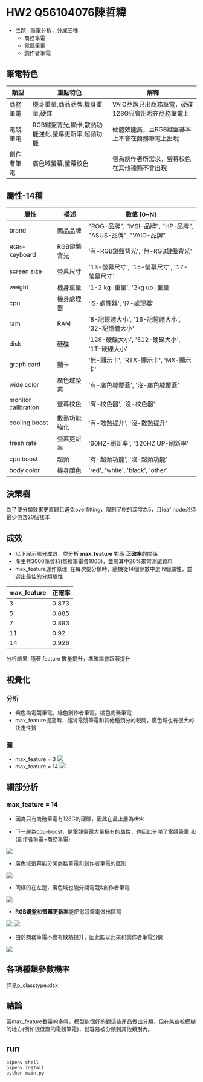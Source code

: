 # HW2 Q56104076陳哲緯

+ 主題 : 筆電分析，分成三種:
	+ 商務筆電 
	+ 電競筆電 
	+ 創作者筆電

## 筆電特色

| 類型       | 重點特色                                          | 解釋                                               |
| ---------- | ------------------------------------------------- | -------------------------------------------------- |
| 商務筆電   | 機身重量,商品品牌,機身重量,硬碟                   | VAIO品牌只出商務筆電，硬碟128G只會出現在商務筆電上 |
| 電競筆電   | RGB鍵盤背光,顯卡,散熱功能強化,螢幕更新率,超頻功能 | 硬體效能高，且RGB鍵盤基本上不會在商務筆電上出現    |
| 創作者筆電 | 廣色域螢幕,螢幕校色                               | 皆為創作者所需求，螢幕校色在其他種類不會出現       |

## 屬性-14種

| 屬性                | 描述         | 數值 [0~N]                                                  |
| ------------------- | ------------ | ----------------------------------------------------------- |
| brand               | 商品品牌     | "ROG-品牌", "MSI-品牌", "HP-品牌", "ASUS-品牌", "VAIO-品牌" |
| RGB-keyboard        | RGB鍵盤背光  | '有-RGB鍵盤背光', '無-RGB鍵盤背光'                          |
| screen size         | 螢幕尺寸     | '13-螢幕尺寸', '15-螢幕尺寸', '17-螢幕尺寸'                 |
| weight              | 機身重量     | '1-2 kg-重量', '2kg up-重量'                                |
| cpu                 | 機身處理器   | 'i5-處理器', 'i7-處理器'                                    |
| ram                 | RAM          | '8-記憶體大小', '16-記憶體大小', '32-記憶體大小'            |
| disk                | 硬碟         | '128-硬碟大小', '512-硬碟大小', '1T-硬碟大小'               |
| graph card          | 顯卡         | '無-顯示卡', 'RTX-顯示卡', 'MX-顯示卡'                      |
| wide color          | 廣色域螢幕   | '有-廣色域覆蓋', '沒-廣色域覆蓋'                            |
| monitor calibration | 螢幕校色     | '有-校色器', '沒-校色器'                                    |
| cooling boost       | 散熱功能強化 | '有-散熱提升', '沒-散熱提升'                                |
| fresh rate          | 螢幕更新率   | '60HZ-刷新率', '120HZ UP-刷新率'                            |
| cpu boost           | 超頻         | '有-超頻功能', '沒-超頻功能'                                |
| body color          | 機身顏色     | 'red', 'white', 'black', 'other'                            |

## 決策樹

為了使分類效果更直觀且避免overfitting，限制了樹的深度為5，且leaf node必須最少包含20個樣本

## 成效
+ 以下展示部分成效，並分析 **max_feature** 對應 **正確率**的關係
+ 產生共3000筆資料(每種筆電各1000)，並用其中20%來當測試資料
+ max_feature運作原理: 在每次要分類時，隨機從14個參數中選 N個屬性，並選出最佳的分類屬性

| max_feature | 正確率 |
| ----------- | ------ |
| 3           | 0.873  |
| 5           | 0.885  |
| 7           | 0.893  |
| 11          | 0.92   |
| 14          | 0.926  |

分析結果:  隨著 feature 數量提升，準確率會跟著提升

## 視覺化
### 分析

+ 紫色為電競筆電，綠色創作者筆電，橘色商務筆電
+ max_feature提高時，能將電競筆電和其他種類分的較開，廣色域也有很大的決定性質

### 圖
+ max_feature = 3
![](./3-tree.png)
+ max_feature = 14
![](./14-tree.png)

## 細部分析

### max_feature = 14

+ 因為只有商務筆電有128G的硬碟，因此在最上層為disk

+ 下一層為cpu-boost，是電競筆電大量擁有的屬性，也因此分開了電競筆電 和 (創作者筆電+商務筆電)

![](./layer_1.png)



+ 廣色域螢幕能分開商務筆電和創作者筆電的區別

![](./layer_2.png)

+ 同樣的在左邊，廣色域也能分開電競&創作者筆電

![](./layer_3.png)

+ **RGB鍵盤**和**螢幕更新率**能把電競筆電做出區隔

![](./layer_5.png)
![](./layer_4.png)

+ 由於商務筆電不會有散熱提升，因此能以此來和創作者筆電分開

![](./layer_6.png)




## 各項種類參數機率

詳見p_classtype.xlsx

## 結論
當max_feature數量夠多時，模型能很好的對這些產品做出分類，但在某些較模糊的地方(例如很低階的電競筆電)，就容易被分類到其他類別內。
## run

```
pipenv shell
pipenv install
python main.py
```

